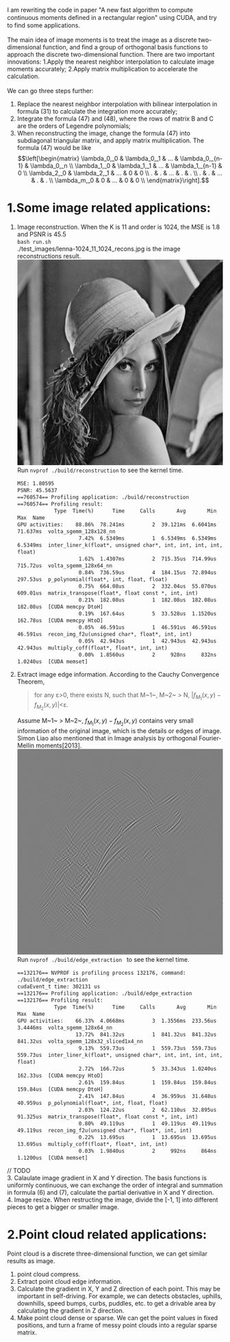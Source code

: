 I am rewriting the code in paper "A new fast algorithm to compute continuous moments deﬁned in a rectangular region" using CUDA, and try to find some applications.<br>  
The main idea of image moments is to treat the image as a discrete two-dimensional function, and find a group of orthogonal basis functions to approach the discrete two-dimensional function. There are two important innovations: 1.Apply the nearest neighbor interpolation to calculate image moments accurately;   2.Apply matrix multiplication to accelerate the calculation.<br>  
We can go three steps further:
1. Replace the nearest neighbor interpolation with bilinear interpolation in formula (31) to calculate the integration more accurately;<br> 
2. Integrate the formula (47) and (48), where the rows of matrix B and C are the orders of Legendre polynomials;<br> 
3. When reconstructing the image, change the formula (47) into subdiagonal triangular matrix, and apply matrix multiplication. The formula (47) would be like
   $$\left[\begin{matrix}
   \lambda_0,_0 & \lambda_0,_1 & ... & \lambda_0,_{n-1}  & \lambda_0,_n  \\
   \lambda_1,_0 & \lambda_1,_1 & ... & \lambda_1,_{n-1}  &       0       \\
   \lambda_2,_0 & \lambda_2,_1 & ... &        0          &       0       \\
   .            &       .      & ... &        .          &       .       \\
   .            &       .      & ... &        .          &       .       \\
   \lambda_m,_0 &       0      & ... &        0          &       0       \\
   \end{matrix}\right].$$

# 1.Some image related applications:
1. Image reconstruction. When the K is 11 and order is 1024, the MSE is 1.8 and PSNR is 45.5<br>
`bash run.sh`<br>
./test_images/lenna-1024_11_1024_recons.jpg is the image reconstructions result.
![image](./test_images/lenna-1024_11_1024_recons.jpg)<br>
Run `nvprof ./build/reconstruction` to see the kernel time.<br> 
    ```
    MSE: 1.80595
    PSNR: 45.5637
    ==760574== Profiling application: ./build/reconstruction
    ==760574== Profiling result:
                Type  Time(%)      Time     Calls       Avg       Min       Max  Name
    GPU activities:    88.86%  78.241ms         2  39.121ms  6.6041ms  71.637ms  volta_sgemm_128x128_nn
                        7.42%  6.5349ms         1  6.5349ms  6.5349ms  6.5349ms  inter_liner_k(float*, unsigned char*, int, int, int, int, float)
                        1.62%  1.4307ms         2  715.35us  714.99us  715.72us  volta_sgemm_128x64_nn
                        0.84%  736.59us         4  184.15us  72.894us  297.53us  p_polynomial(float*, int, float, float)
                        0.75%  664.08us         2  332.04us  55.070us  609.01us  matrix_transpose(float*, float const *, int, int)
                        0.21%  182.08us         1  182.08us  182.08us  182.08us  [CUDA memcpy DtoH]
                        0.19%  167.64us         5  33.528us  1.1520us  162.78us  [CUDA memcpy HtoD]
                        0.05%  46.591us         1  46.591us  46.591us  46.591us  recon_img_f2u(unsigned char*, float*, int, int)
                        0.05%  42.943us         1  42.943us  42.943us  42.943us  multiply_coff(float*, float*, int, int)
                        0.00%  1.8560us         2     928ns     832ns  1.0240us  [CUDA memset]
    ```

2. Extract image edge information. According to the Cauchy Convergence Theorem, 
    >for any ε>0, there exists N, such that M~1~, M~2~ > N, $\lvert f_{M_1}(x,y)-f_{M_2}(x,y) \rvert$<ε. 

    Assume M~1~ > M~2~, $f_{M_1}(x,y)-f_{M_2}(x,y)$ contains very small information of the original image, which is the details or edges of image. Simon Liao also mentioned that in Image analysis by orthogonal Fourier-Mellin moments[2013].<br>
![image](./test_images/lenna-1024_3_96_640_edge.jpg)<br>
Run `nvprof ./build/edge_extraction ` to see the kernel time.<br> 
    ```
    ==132176== NVPROF is profiling process 132176, command: ./build/edge_extraction
    cudaEvent_t time: 302131 us
    ==132176== Profiling application: ./build/edge_extraction
    ==132176== Profiling result:
                Type  Time(%)      Time     Calls       Avg       Min       Max  Name
    GPU activities:    66.33%  4.0668ms         3  1.3556ms  233.56us  3.4446ms  volta_sgemm_128x64_nn
                       13.72%  841.32us         1  841.32us  841.32us  841.32us  volta_sgemm_128x32_sliced1x4_nn
                        9.13%  559.73us         1  559.73us  559.73us  559.73us  inter_liner_k(float*, unsigned char*, int, int, int, int, float)
                        2.72%  166.72us         5  33.343us  1.0240us  162.33us  [CUDA memcpy HtoD]
                        2.61%  159.84us         1  159.84us  159.84us  159.84us  [CUDA memcpy DtoH]
                        2.41%  147.84us         4  36.959us  31.648us  40.959us  p_polynomial(float*, int, float, float)
                        2.03%  124.22us         2  62.110us  32.895us  91.325us  matrix_transpose(float*, float const *, int, int)
                        0.80%  49.119us         1  49.119us  49.119us  49.119us  recon_img_f2u(unsigned char*, float*, int, int)
                        0.22%  13.695us         1  13.695us  13.695us  13.695us  multiply_coff(float*, float*, int, int)
                        0.03%  1.9840us         2     992ns     864ns  1.1200us  [CUDA memset]
    ```
// TODO<br>
3. Calaulate image gradient in X and Y direction. The basis functions is uniformly continuous, we can exchange the order of integral and summation in formula (6) and (7), calculate the partial derivative in X and Y direction.<br>
4. Image resize. When restructing the image, divide the [-1, 1] into different pieces to get a bigger or smaller image.<br>  

# 2.Point cloud related applications:
Point cloud is a discrete three-dimensional function, we can get similar results as image.<br> 
1. point cloud compress.<br>
2. Extract point cloud edge information.<br>
3. Calculate the gradient in X, Y and Z direction of each point. This may be important in self-driving. For example, we can detects obstacles, uphills, downhills, speed bumps, curbs, puddles, etc. to get a drivable area by calculating the gradient in Z direction.<br>
4. Make point cloud dense or sparse. We can get the point values in fixed positions, and turn a frame of messy point clouds into a regular sparse matrix.<br>  
